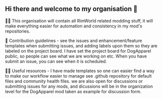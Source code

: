 ## Hi there and welcome to my organisation 👋

🙋‍♀️ This organisation will contain all RimWorld related modding stuff, it will make everything easier for automation and consistency in my mod's repositories.

🌈 Contribution guidelines - see the issues and enhancement/feature templates when submitting issues, and adding labels upon them so they are labeled on the project board.
I have set the project board for DogApparel public, so people can see what we are working on etc. When you have submit an issue, you can see when it is scheduled.

👩‍💻 Useful resources - I have made templates so one can easier find a way to make our workflow easier to manage see .github repository for default files and community health files.
we are also open for discussions or submitting issues for any mods, and dicussions will be in the organization level for the DogApparel mod taken as example for discussion form.
